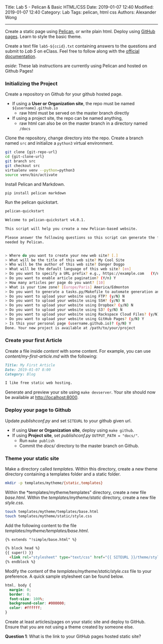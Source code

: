 Title: Lab 5 - Pelican & Basic HTML/CSS
Date: 2019-01-07 12:40
Modified: 2019-01-07 12:40
Category: Lab
Tags: pelican, html css
Authors: Alexander Wong

----

Create a static page using [Pelican](https://blog.getpelican.com/), or write plain html. Deploy using [GitHub pages](https://pages.github.com/). Learn to style the basic theme.

Create a text file `lab5-${ccid}.txt` containing answers to the questions and submit to *Lab 5* on eClass. Feel free to follow along with the [official documentation](https://docs.getpelican.com/en/stable/quickstart.html).

*aside*: These lab instructions are currently using Pelican and hosted on Github Pages!

### Initializing the Project

Create a repository on Github for your github hosted page.

* If using a **User or Organization site**, the repo must be named `${username}.github.io`
    * raw html must be served on the master branch directly
* If using a project site, the repo can be named anything,
    * raw html can also be on the master branch in a directory named `/docs`


Clone the repository, change directory into the repo. Create a branch named `src` and initialize a `python3` virtual environment.

```bash
git clone {git-repo-url}
cd {git-clone-url}
git branch src
git checkout src
virtualenv venv --python=python3
source venv/bin/activate
```

Install Pelican and Markdown.

```bash
pip install pelican markdown
```

Run the pelican quickstart.

```bash
pelican-quickstart

Welcome to pelican-quickstart v4.0.1.

This script will help you create a new Pelican-based website.

Please answer the following questions so this script can generate the files
needed by Pelican.

    
> Where do you want to create your new web site? [.] 
> What will be the title of this web site? My Cool Site
> Who will be the author of this web site? Danger Doggo
> What will be the default language of this web site? [en] 
> Do you want to specify a URL prefix? e.g., https://example.com   (Y/n) n
> Do you want to enable article pagination? (Y/n) Y
> How many articles per page do you want? [10] 
> What is your time zone? [Europe/Paris] America/Edmonton
> Do you want to generate a tasks.py/Makefile to automate generation and publishing? (Y/n) Y
> Do you want to upload your website using FTP? (y/N) N
> Do you want to upload your website using SSH? (y/N) N
> Do you want to upload your website using Dropbox? (y/N) N
> Do you want to upload your website using S3? (y/N) N
> Do you want to upload your website using Rackspace Cloud Files? (y/N) N
> Do you want to upload your website using GitHub Pages? (y/N) Y
> Is this your personal page (username.github.io)? (y/N) Y
Done. Your new project is available at /path/to/your/project
```

### Create your first Article

Create a file inside *content* with some content. For example, you can use *content/my-first-article.md* with the following:

```markdown
Title: My First Article
Date: 2019-01-07 8:00
Category: Blog

I like free static web hosting.
```

Generate and preview your site using `make devserver`. Your site should now be available at [http://localhost:8000](http://localhost:8000).

### Deploy your page to Github

Update *publishconf.py* and set `SITEURL` to your github given url.

* If using **User or Organization site**, deploy using `make github`.
* If using **Project site**, set *publishconf.py* `OUTPUT_PATH = "docs/"`.
    * Run `make publish`
    * Commit the *docs/* directory to the master branch on Github.

### Theme your static site

Make a directory called *templates*. Within this directory, create a new theme directory containing a templates folder and a static folder.

```bash
mkdir -p templates/mytheme/{static,templates}
```

Within the *templates/mytheme/templates" directory, create a new file *base.html*. Within the *templates/mytheme/static* directory, create a new file *style.css*.

```bash
touch templates/mytheme/templates/base.html
touch templates/mytheme/static/style.css
```

Add the following content to the file *templates/mytheme/templates/base.html*.

```html
{% extends "!simple/base.html" %}

{% block head %}
{{ super() }}
  <link rel="stylesheet" type="text/css" href="{{ SITEURL }}/theme/style.css" />
{% endblock %}
```

Modify the content of the *templates/mytheme/static/style.css* file to your preference. A quick sample stylesheet can be found below.

```css
html, body {
  margin: 0;
  border: 0;
  font-size: 100%;
  background-color: #000000;
  color: #ffffff;
}
```

Create at least articles/pages on your static site and deploy to GitHub. Ensure that you are not using a theme created by someone else.

**Question 1**: What is the link to your GitHub pages hosted static site?
